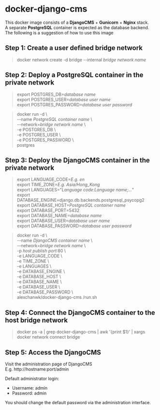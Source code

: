 # docker-django-cms

This docker image consists of a **DjangoCMS** + **Gunicorn** + **Nginx** stack.  
A separate **PostgreSQL** container is expected as the database backend.  
The following is a suggestion of how to use this image  

## Step 1: Create a user defined bridge network
> docker network create -d bridge --internal *bridge network name*

## Step 2: Deploy a PostgreSQL container in the private network
> export POSTGRES_DB=*database name*  
> export POSTGRES_USER=*database user name*  
> export POSTGRES_PASSWORD=*database user password*  

> docker run -d \  
>   --name *PostgreSQL container name* \  
>   --network=*bridge network name* \  
>   -e POSTGRES_DB \  
>   -e POSTGRES_USER \  
>   -e POSTGRES_PASSWORD \  
>   postgres

## Step 3: Deploy the DjangoCMS container in the private network
> export LANGUAGE_CODE=*E.g. en*  
> export TIME_ZONE=*E.g. Asia/Hong_Kong*  
> export LANGUAGES="*Language code:Language name;...*"  
> export DATABASE_ENGINE=django.db.backends.postgresql_psycopg2  
> export DATABASE_HOST=*PostgreSQL container name*  
> export DATABASE_PORT=5432  
> export DATABASE_NAME=*database name*  
> export DATABASE_USER=*database user name*  
> export DATABASE_PASSWORD=*database user password*  

> docker run -d \  
>   --name *DjangoCMS container name* \  
>   --network=*bridge network name* \  
>   -p *host publish port*:80 \  
>   -e LANGUAGE_CODE \  
>   -e TIME_ZONE \  
>   -e LANGUAGES \  
>   -e DATABASE_ENGINE \  
>   -e DATABASE_HOST \  
>   -e DATABASE_NAME \  
>   -e DATABASE_USER \  
>   -e DATABASE_PASSWORD \  
>   alexchanwk/docker-django-cms /run.sh  

## Step 4: Connect the DjangoCMS container to the host bridge network
> docker ps -a | grep docker-django-cms | awk '{print $1}' | xargs docker network connect bridge  

## Step 5: Access the DjangoCMS
Visit the administration page of DjangoCMS  
E.g. http://hostname:port/admin  

Default administrator login:  
* Username: admin  
* Password: admin  

You should change the default password via the administration interface.  
